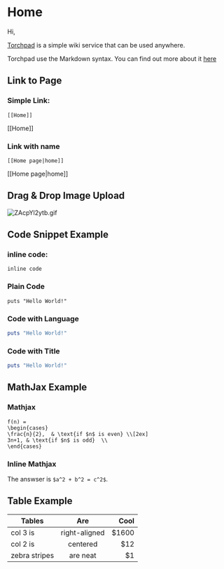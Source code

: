 # Home

Hi,

[Torchpad](http://torchpad.com) is a simple wiki service that can be used anywhere.

Torchpad use the Markdown syntax. You can find out more about it [here](http://markdown.torchpad.com/)


## Link to Page

### Simple Link:

```
[[Home]]
```

[[Home]]

### Link with name

```
[[Home page|home]]
```

[[Home page|home]]

## Drag & Drop Image Upload


![ZAcpYl2ytb.gif](https://s3-ap-northeast-1.amazonaws.com/torchpad-production/wikis/21/aCrK3ScrRjaPaDUUBioU_ZAcpYl2ytb.gif)



## Code Snippet Example

### inline code:

`inline code`

### Plain Code

```
puts "Hello World!"
```

### Code with Language

```ruby
puts "Hello World!"
```

### Code with Title

```ruby hello_world.rb
puts "Hello World!"
```


## MathJax Example

### Mathjax

```mathjax
f(n) =
\begin{cases}
\frac{n}{2},  & \text{if $n$ is even} \\[2ex]
3n+1, & \text{if $n$ is odd}  \\
\end{cases}
```

### Inline Mathjax

The answser is `$a^2 + b^2 = c^2$`.

## Table Example

| Tables        | Are           | Cool  |
| ------------- |:-------------:| -----:|
| col 3 is      | right-aligned | $1600 |
| col 2 is      | centered      |   $12 |
| zebra stripes | are neat      |    $1 |
